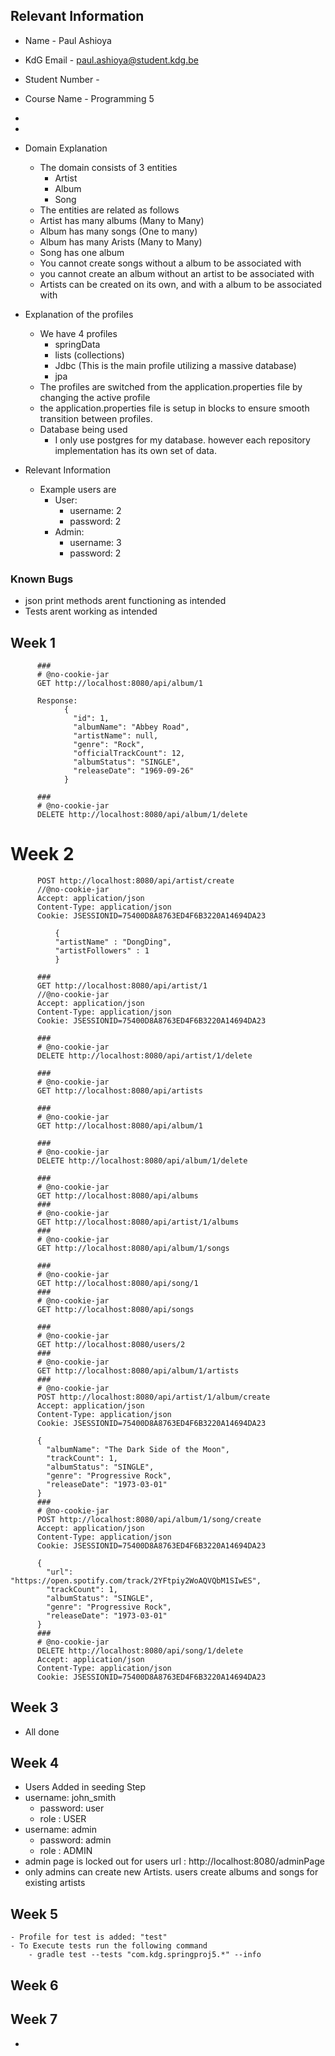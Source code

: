 
## Relevant Information
- Name - Paul Ashioya
- KdG Email - paul.ashioya@student.kdg.be
- Student Number - 
- Course Name - Programming 5
- 
- 

- Domain Explanation
    - The domain consists of 3 entities 
      - Artist
      - Album
      - Song
    - The entities are related as follows
    - Artist has many albums (Many to Many)
    - Album has many songs (One to many)
    - Album has many Arists (Many to Many)
    - Song has one album
    - You cannot create songs without a album to be associated with
    - you cannot create an album without an artist to be associated with
    - Artists can be created on its own, and with a album to be associated with
- Explanation of the profiles
  - We have 4 profiles
    - springData
    - lists (collections)
    - Jdbc  (This is the main profile utilizing a massive database)
    - jpa
  - The profiles are switched from the application.properties file by changing the active profile
  - the application.properties file is setup in blocks to ensure smooth transition between profiles.
  - Database being used
    - I only use postgres for my database. however each repository implementation has its own set of data.

- Relevant Information
  - Example users are
    - User: 
      - username: 2 
      - password: 2
    - Admin:
      - username: 3
      - password: 2


### Known Bugs
- json print methods arent functioning as intended
- Tests arent working as intended

## Week 1
```HttpRequests
      ###
      # @no-cookie-jar
      GET http://localhost:8080/api/album/1
      
      Response:
            {
              "id": 1,
              "albumName": "Abbey Road",
              "artistName": null,
              "genre": "Rock",
              "officialTrackCount": 12,
              "albumStatus": "SINGLE",
              "releaseDate": "1969-09-26"
            }
      
      ###
      # @no-cookie-jar
      DELETE http://localhost:8080/api/album/1/delete
```
# Week 2
```HttpRequests
      POST http://localhost:8080/api/artist/create
      //@no-cookie-jar
      Accept: application/json
      Content-Type: application/json
      Cookie: JSESSIONID=75400D8A8763ED4F6B3220A14694DA23
      
          {
          "artistName" : "DongDing",
          "artistFollowers" : 1
          }
      
      ###
      GET http://localhost:8080/api/artist/1
      //@no-cookie-jar
      Accept: application/json
      Content-Type: application/json
      Cookie: JSESSIONID=75400D8A8763ED4F6B3220A14694DA23
      
      ###
      # @no-cookie-jar
      DELETE http://localhost:8080/api/artist/1/delete
      
      ###
      # @no-cookie-jar
      GET http://localhost:8080/api/artists
      
      ###
      # @no-cookie-jar
      GET http://localhost:8080/api/album/1
      
      ###
      # @no-cookie-jar
      DELETE http://localhost:8080/api/album/1/delete
      
      ###
      # @no-cookie-jar
      GET http://localhost:8080/api/albums
      ###
      # @no-cookie-jar
      GET http://localhost:8080/api/artist/1/albums
      ###
      # @no-cookie-jar
      GET http://localhost:8080/api/album/1/songs
      
      ###
      # @no-cookie-jar
      GET http://localhost:8080/api/song/1
      ###
      # @no-cookie-jar
      GET http://localhost:8080/api/songs
      
      ###
      # @no-cookie-jar
      GET http://localhost:8080/users/2
      ###
      # @no-cookie-jar
      GET http://localhost:8080/api/album/1/artists
      ###
      # @no-cookie-jar
      POST http://localhost:8080/api/artist/1/album/create
      Accept: application/json
      Content-Type: application/json
      Cookie: JSESSIONID=75400D8A8763ED4F6B3220A14694DA23
      
      {
        "albumName": "The Dark Side of the Moon",
        "trackCount": 1,
        "albumStatus": "SINGLE",
        "genre": "Progressive Rock",
        "releaseDate": "1973-03-01"
      }
      ###
      # @no-cookie-jar
      POST http://localhost:8080/api/album/1/song/create
      Accept: application/json
      Content-Type: application/json
      Cookie: JSESSIONID=75400D8A8763ED4F6B3220A14694DA23
      
      {
        "url": "https://open.spotify.com/track/2YFtpiy2WoAQVQbM1SIwES",
        "trackCount": 1,
        "albumStatus": "SINGLE",
        "genre": "Progressive Rock",
        "releaseDate": "1973-03-01"
      }
      ###
      # @no-cookie-jar
      DELETE http://localhost:8080/api/song/1/delete
      Accept: application/json
      Content-Type: application/json
      Cookie: JSESSIONID=75400D8A8763ED4F6B3220A14694DA23
```
## Week 3
  - All done
## Week 4
  -  Users Added in seeding Step
  - username: john_smith 
    - password: user 
    - role : USER
  - username: admin 
    - password: admin  
    - role : ADMIN
  - admin page is locked out for users url : http://localhost:8080/adminPage
  - only admins can create new Artists. users create albums and songs for existing artists
##  Week 5
    - Profile for test is added: "test"
    - To Execute tests run the following command
        - gradle test --tests "com.kdg.springproj5.*" --info
##  Week 6

##  Week 7
  - 